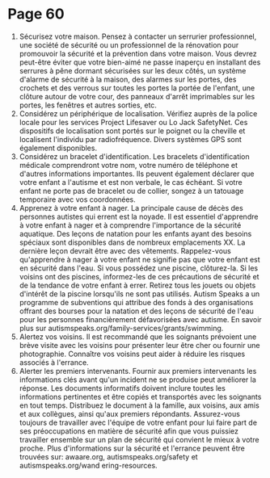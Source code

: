 # Page 60
1. Sécurisez votre maison. Pensez à contacter un serrurier professionnel, une société de sécurité ou un professionnel de la rénovation pour promouvoir la sécurité et la prévention dans votre maison. Vous devrez peut-être éviter que votre bien-aimé ne passe inaperçu en installant des serrures à pêne dormant sécurisées sur les deux côtés, un système d'alarme de sécurité à la maison, des alarmes sur les portes, des crochets et des verrous sur toutes les portes la portée de l'enfant, une clôture autour de votre cour, des panneaux d'arrêt imprimables sur les portes, les fenêtres et autres sorties, etc.
2. Considérez un périphérique de localisation. Vérifiez auprès de la police locale pour les services Project Lifesaver ou Lo Jack SafetyNet. Ces dispositifs de localisation sont portés sur le poignet ou la cheville et localisent l'individu par radiofréquence. Divers systèmes GPS sont également disponibles.
3. Considérez un bracelet d'identification. Les bracelets d'identification médicale comprendront votre nom, votre numéro de téléphone et d'autres informations importantes. Ils peuvent également déclarer que votre enfant a l'autisme et est non verbale, le cas échéant. Si votre enfant ne porte pas de bracelet ou de collier, songez à un tatouage temporaire avec vos coordonnées.
4. Apprenez à votre enfant à nager. La principale cause de décès des personnes autistes qui errent est la noyade. Il est essentiel d'apprendre à votre enfant à nager et à comprendre l'importance de la sécurité aquatique. Des leçons de natation pour les enfants ayant des besoins spéciaux sont disponibles dans de nombreux emplacements XX. La dernière leçon devrait être avec des vêtements. Rappelez-vous qu'apprendre à nager à votre enfant ne signifie pas que votre enfant est en sécurité dans l'eau. Si vous possédez une piscine, clôturez-la. Si les voisins ont des piscines, informez-les de ces précautions de sécurité et de la tendance de votre enfant à errer. Retirez tous les jouets ou objets d'intérêt de la piscine lorsqu'ils ne sont pas utilisés. Autism Speaks a un programme de subventions qui attribue des fonds à des organisations offrant des bourses pour la natation et des leçons de sécurité de l'eau pour les personnes financièrement défavorisées avec autisme. En savoir plus sur autismspeaks.org/family-services/grants/swimming.
5. Alertez vos voisins. Il est recommandé que les soignants prévoient une brève visite avec les voisins pour présenter leur être cher ou fournir une photographie. Connaître vos voisins peut aider à réduire les risques associés à l'errance.
6. Alerter les premiers intervenants. Fournir aux premiers intervenants les informations clés avant qu'un incident ne se produise peut améliorer la réponse. Les documents informatifs doivent inclure toutes les informations pertinentes et être copiés et transportés avec les soignants en tout temps. Distribuez le document à la famille, aux voisins, aux amis et aux collègues, ainsi qu'aux premiers répondants. Assurez-vous toujours de travailler avec l'équipe de votre enfant pour lui faire part de ses préoccupations en matière de sécurité afin que vous puissiez travailler ensemble sur un plan de sécurité qui convient le mieux à votre proche. Plus d'informations sur la sécurité et l'errance peuvent être trouvées sur: awaare.org, autismspeaks.org/safety et autismspeaks.org/wand ering-resources.
